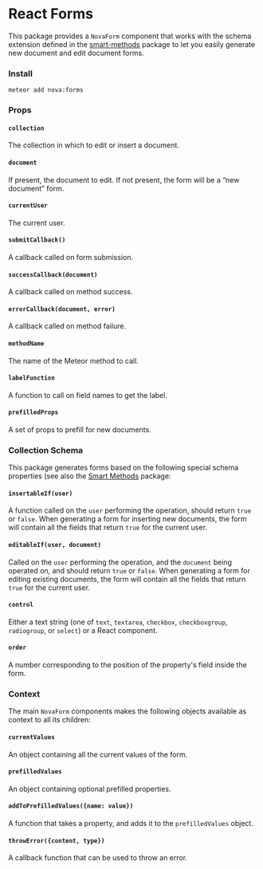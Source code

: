 # React Forms

This package provides a `NovaForm` component that works with the schema extension defined in the [smart-methods](https://github.com/meteor-utilities/smart-methods) package to let you easily generate new document and edit document forms. 

### Install

`meteor add nova:forms`

### Props

#### `collection`

The collection in which to edit or insert a document.

#### `document`

If present, the document to edit. If not present, the form will be a “new document” form. 

#### `currentUser`

The current user.

#### `submitCallback()`

A callback called on form submission.

#### `successCallback(document)`

A callback called on method success.

#### `errorCallback(document, error)`

A callback called on method failure.

#### `methodName`

The name of the Meteor method to call.

#### `labelFunction`

A function to call on field names to get the label.

#### `prefilledProps`

A set of props to prefill for new documents. 

### Collection Schema

This package generates forms based on the following special schema properties (see also the [Smart Methods](https://github.com/meteor-utilities/smart-methods) package:

#### `insertableIf(user)`

A function called on the `user` performing the operation, should return `true` or `false`. When generating a form for inserting new documents, the form will contain all the fields that return `true` for the current user. 

#### `editableIf(user, document)`

Called on the `user` performing the operation, and the `document` being operated on, and should return `true` or `false`. When generating a form for editing existing documents, the form will contain all the fields that return `true` for the current user. 

#### `control`

Either a text string (one of `text`, `textarea`, `checkbox`, `checkboxgroup`, `radiogroup`, or `select`) or a React component. 

#### `order`

A number corresponding to the position of the property's field inside the form. 

### Context

The main `NovaForm` components makes the following objects available as context to all its children:

#### `currentValues`

An object containing all the current values of the form.

#### `prefilledValues`

An object containing optional prefilled properties. 

#### `addToPrefilledValues({name: value})`

A function that takes a property, and adds it to the `prefilledValues` object. 

#### `throwError({content, type})`

A callback function that can be used to throw an error. 

